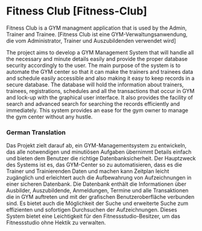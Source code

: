 # Fitness Club [Fitness-Club]
Fitness Club is a GYM managment application that is used by the Admin, Trainer and Trainee. 
[Fitness Club ist eine GYM-Verwaltungsanwendung, die vom Administrator, Trainer und Auszubildenden verwendet wird]

The project aims to develop a GYM Management System that will handle all the necessary and minute
details easily and provide the proper database security accordingly to the user. The main purpose
of the system is to automate the GYM center so that it can make the trainers and trainees data and 
schedule easily accessible and also making it easy to keep records in a secure database. The database
will hold the information about trainers, trainees, registrations, schedules and all the transactions 
that occur in GYM and lock-up with the graphical user interface. It also provides the facility of search
and advanced search for searching the records efficiently and immediately. This system provides an ease 
for the gym owner to manage the gym center without any hustle.


### German Translation

Das Projekt zielt darauf ab, ein GYM-Managementsystem zu entwickeln, das alle notwendigen und minutiösen Aufgaben übernimmt
Details einfach und bieten dem Benutzer die richtige Datenbanksicherheit. Der Hauptzweck
des Systems ist es, das GYM-Center so zu automatisieren, dass es die Trainer und Trainierenden Daten und machen kann
Zeitplan leicht zugänglich und erleichtert auch die Aufbewahrung von Aufzeichnungen in einer sicheren Datenbank. Die Datenbank
enthält die Informationen über Ausbilder, Auszubildende, Anmeldungen, Termine und alle Transaktionen
die in GYM auftreten und mit der grafischen Benutzeroberfläche verbunden sind. Es bietet auch die Möglichkeit der Suche
und erweiterte Suche zum effizienten und sofortigen Durchsuchen der Aufzeichnungen. Dieses System bietet eine Leichtigkeit
für den Fitnessstudio-Besitzer, um das Fitnessstudio ohne Hektik zu verwalten.
